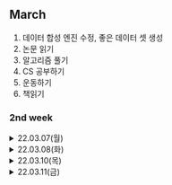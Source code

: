 
## March
  1. 데이터 합성 엔진 수정, 좋은 데이터 셋 생성
  2. 논문 읽기
  3. 알고리즘 풀기
  4. CS 공부하기
  5. 운동하기
  6. 책읽기

### 2nd week

<details markdown="1">
<summary>22.03.07(월)</summary>
</br>

__업무__   
- [x] 피플팀 온보딩
- [x] OCR팀 온보딩
- [x] 데이터 수집 이벤트 회의 참석
- [x] 업무 파악하기

__개인 공부__  
- [x] 책읽기  
  - [실리콘밸리의 팀장들](./../Book/실리콘밸리의%20팀장들.md)  
- [ ] 알고리즘 1문제 풀기  
- [x] OCR  
  - __CRAFT__  
    개별 문자를 인식하고, 상향식으로 문자들을 연결하는 접근 방식  
    Region Score : 해당 픽셀이 문자의 중심일 확률  
    Affinity Score : 해당 픽셀이 인접한 두 문자의 중심일 확률 → 이를 기반으로 개별 문자가 하나의 단어로 그룹화 될 것인지가 결정됨

</details>

<details markdown="1">
<summary>22.03.08(화)</summary>
</br>

__업무__   
- [x] OCR 주간회의 참석  
- [x] AI플랫폼, OCR 코드 안내 미팅  
- [x] 환경 세팅  
- [x] ocr-datagen 코드 파악하기  

__개인 공부__  
- [x] 책읽기  
  - [실리콘밸리의 팀장들](./../Book/실리콘밸리의%20팀장들.md)  
- [ ] 알고리즘 1문제 풀기  

</details>

<details markdown="1">
<summary>22.03.10(목)</summary>
</br>

__업무__   
- [x] Upsquare 미팅
- [x] Data Week 미팅  
- [x] Model Week 미팅
- [x] Detection, Recognition 정리
- [x] synthtiger 논문 리딩
- [x] datagen 코드 파악 후 데이터 생성  

__개인 공부__  
- [x] 책읽기  
  - [일의 격](./../Book/일의%20격.md)    

</details>

<details markdown="1">
<summary>22.03.11(금)</summary>
</br>

__업무__   
- [x] Upstudy 미팅
- [x] 데이터 합성팀 미팅  
- [x] synthtiger 논문 리딩
  - [synthTIGER](./../AI/ynthTIGER.md)
- [ ] datagen 코드 파악

__개인 공부__  
- [x] 책읽기  
  - [일의 격](./../Book/일의%20격.md)    
- [ ] 면접 준비
</details>
